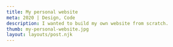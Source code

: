 ```yaml
---
title: My personal website
meta: 2020 | Design, Code
description: I wanted to build my own website from scratch.
thumb: my-personal-website.jpg
layout: layouts/post.njk
---
```

